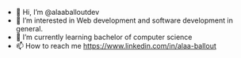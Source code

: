 - 👋 Hi, I’m @alaaballoutdev
- 👀 I’m interested in Web development and software development in general. 
- 🌱 I’m currently learning bachelor of computer science 
- 📫 How to reach me https://www.linkedin.com/in/alaa-ballout

<!---
alaaballoutdev/alaaballoutdev is a ✨ special ✨ repository because its `README.md` (this file) appears on your GitHub profile.
You can click the Preview link to take a look at your changes.
--->
